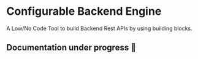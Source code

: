 # Configurable Backend Engine

A Low/No Code Tool to build Backend Rest APIs by using building blocks.

## Documentation under progress 🥲
